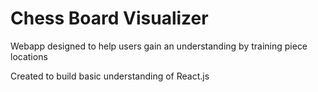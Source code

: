 # Chess Board Visualizer

Webapp designed to help users gain an understanding by training piece locations

Created to build basic understanding of React.js
